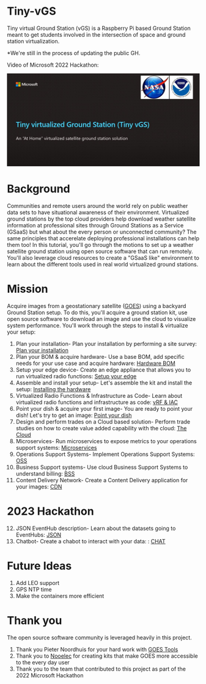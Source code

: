 # Tiny-vGS

Tiny virtual Ground Station (vGS) is a Raspberry Pi based Ground Station meant to get students involved in the intersection of space and ground station virtualization.

*We're still in the process of updating the public GH.

Video of Microsoft 2022 Hackathon:



[![Tiny vGS](https://github.com/FIU-ELF/Tiny-vGS/blob/main/Docs/Images/vid.JPG)](https://www.youtube.com/watch?v=BR16w32aYq8 "Tiny vGS")

# Background

Communities and remote users around the world rely on public weather data sets to have situational awareness of their environment. Virtualized ground stations by the top cloud providers help download weather satellite information at professional sites through Ground Stations as a Service (GSaaS) but what about the every person or unconnected community? The same principles that accerelate deploying professional installations can help them too! In this tutorial, you'll go through the motions to set up a weather satellite ground station using open source software that can run remotely. You'll also leverage cloud resources to create a "GSaaS like" environment to learn about the different tools used in real world virtualized ground stations.

# Mission 

Acquire images from a geostationary satellite ([GOES](/Docs/GOES.md)) using a backyard Ground Station setup. To do this, you'll acquire a ground station kit, use open source software to download an image and use the cloud to visualize system performance. You'll work through the steps to install & virtualize your setup:

1. Plan your installation- Plan your installation by performing a site survey: [Plan your installation](/Docs/PLANNING.md)
2. Plan your BOM & acquire hardware- Use a base BOM, add specific needs for your use case and acquire hardware: [Hardware BOM](/Docs/SAT_HARDWARE_BOM.md)
3. Setup your edge device- Create an edge appliance that allows you to run virtualized radio functions: [Setup your edge](/Docs/EDGE.md)
4. Assemble and install your setup- Let's assemble the kit and install the setup: [Installing the hardware](/Docs/INSTALL.md)
5. Virtualized Radio Functions & Infrastructure as Code- Learn about virtualized radio functions and infrastructure as code: [vRF & IAC](/Docs/IAC_VRF.md)
6. Point your dish & acquire your first image- You are ready to point your dish! Let's try to get an image: [Point your dish](/Docs/POINTING.md)
7. Design and perform trades on a Cloud based solution- Perform trade studies on how to create value added capability with the cloud: [The Cloud](/Docs/CLOUD.md)
8. Microservices- Run microservices to expose metrics to your operations support systems: [Microservices](/Docs/MICRO.md)
9. Operations Support Systems- Implement Operations Support Systems: [OSS](/Docs/OSS.md)
10. Business Support systems- Use cloud Business Support Systems to understand billing: [BSS](/Docs/BSS.md)
11. Content Delivery Network- Create a Content Delivery application for your images: [CDN](/Docs/CDN.md)

# 2023 Hackathon 
12. JSON EventHub description- Learn about the datasets going to EventHubs: [JSON](/Docs/JSON.md)
13. Chatbot- Create a chabot to interact with your data: : [CHAT](/Docs/CHAT.md)

# Future Ideas 

1. Add LEO support
2. GPS NTP time
3. Make the containers more efficient

# Thank you

The open source software community is leveraged heavily in this project. 

1. Thank you Pieter Noordhuis for your hard work with [GOES Tools](https://github.com/pietern/goestools) 
2. Thank you to [Nooelec](https://www.nooelec.com/store/) for creating kits that make GOES more accessible to the every day user
3. Thank you to the team that contributed to this project as part of the 2022 Microsoft Hackathon 




